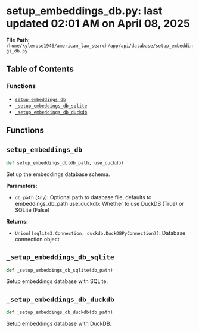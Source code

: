 # setup_embeddings_db.py: last updated 02:01 AM on April 08, 2025

**File Path:** `/home/kylerose1946/american_law_search/app/api/database/setup_embeddings_db.py`

## Table of Contents

### Functions

- [`setup_embeddings_db`](#setup_embeddings_db)
- [`_setup_embeddings_db_sqlite`](#_setup_embeddings_db_sqlite)
- [`_setup_embeddings_db_duckdb`](#_setup_embeddings_db_duckdb)

## Functions

## `setup_embeddings_db`

```python
def setup_embeddings_db(db_path, use_duckdb)
```

Set up the embeddings database schema.

**Parameters:**

- `db_path` (`Any`): Optional path to database file, defaults to embeddings_db_path
use_duckdb: Whether to use DuckDB (True) or SQLite (False)

**Returns:**

- `Union[(sqlite3.Connection, duckdb.DuckDBPyConnection)]`: Database connection object

## `_setup_embeddings_db_sqlite`

```python
def _setup_embeddings_db_sqlite(db_path)
```

Setup embeddings database with SQLite.

## `_setup_embeddings_db_duckdb`

```python
def _setup_embeddings_db_duckdb(db_path)
```

Setup embeddings database with DuckDB.
